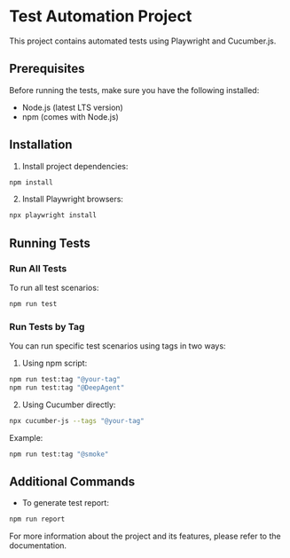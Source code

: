 # Test Automation Project

This project contains automated tests using Playwright and Cucumber.js.

## Prerequisites

Before running the tests, make sure you have the following installed:
- Node.js (latest LTS version)
- npm (comes with Node.js)

## Installation

1. Install project dependencies:
```bash
npm install
```

2. Install Playwright browsers:
```bash
npx playwright install
```

## Running Tests

### Run All Tests
To run all test scenarios:
```bash
npm run test
```

### Run Tests by Tag
You can run specific test scenarios using tags in two ways:

1. Using npm script:
```bash
npm run test:tag "@your-tag"
npm run test:tag "@DeepAgent"
```

2. Using Cucumber directly:
```bash
npx cucumber-js --tags "@your-tag"
```

Example:
```bash
npm run test:tag "@smoke"
```

## Additional Commands

- To generate test report:
```bash
npm run report
```

For more information about the project and its features, please refer to the documentation.